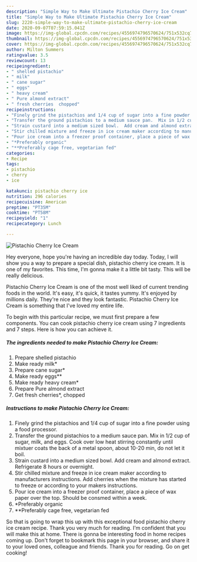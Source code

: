 ```yaml
---
description: "Simple Way to Make Ultimate Pistachio Cherry Ice Cream"
title: "Simple Way to Make Ultimate Pistachio Cherry Ice Cream"
slug: 2220-simple-way-to-make-ultimate-pistachio-cherry-ice-cream
date: 2020-09-07T07:59:15.041Z
image: https://img-global.cpcdn.com/recipes/4556974796570624/751x532cq70/pistachio-cherry-ice-cream-recipe-main-photo.jpg
thumbnail: https://img-global.cpcdn.com/recipes/4556974796570624/751x532cq70/pistachio-cherry-ice-cream-recipe-main-photo.jpg
cover: https://img-global.cpcdn.com/recipes/4556974796570624/751x532cq70/pistachio-cherry-ice-cream-recipe-main-photo.jpg
author: Milton Summers
ratingvalue: 3.5
reviewcount: 13
recipeingredient:
- " shelled pistachio"
- " milk"
- " cane sugar"
- " eggs"
- " heavy cream"
- " Pure almond extract"
- " fresh cherries  chopped"
recipeinstructions:
- "Finely grind the pistachios and 1/4 cup of sugar into a fine powder using a food processor."
- "Transfer the ground pistachios to a medium sauce pan.  Mix in 1/2 cup of sugar, milk, and eggs.   Cook over low heat stirring constantly until mixtuer coats the back of a metal spoon, about 10-20 min, do not let it boil."
- "Strain custard into a medium sized bowl.  Add cream and almond extract. Refrigerate 8 hours or overnight."
- "Stir chilled mixture and freeze in ice cream maker according to manufacturers instructions.   Add cherries when the mixture has started to freeze or according to your makers instructions."
- "Pour ice cream into a freezer proof container, place a piece of wax paper over the top.  Should be consmed within a week."
- "*Preferably organic"
- "**Preferably cage free, vegetarian fed"
categories:
- Recipe
tags:
- pistachio
- cherry
- ice

katakunci: pistachio cherry ice 
nutrition: 296 calories
recipecuisine: American
preptime: "PT35M"
cooktime: "PT58M"
recipeyield: "1"
recipecategory: Lunch

---
```



![Pistachio Cherry Ice Cream](https://img-global.cpcdn.com/recipes/4556974796570624/751x532cq70/pistachio-cherry-ice-cream-recipe-main-photo.jpg)

Hey everyone, hope you're having an incredible day today. Today, I will show you a way to prepare a special dish, pistachio cherry ice cream. It is one of my favorites. This time, I'm gonna make it a little bit tasty. This will be really delicious.



Pistachio Cherry Ice Cream is one of the most well liked of current trending foods in the world. It's easy, it's quick, it tastes yummy. It's enjoyed by millions daily. They're nice and they look fantastic. Pistachio Cherry Ice Cream is something that I've loved my entire life.


To begin with this particular recipe, we must first prepare a few components. You can cook pistachio cherry ice cream using 7 ingredients and 7 steps. Here is how you can achieve it.

<!--inarticleads1-->

##### The ingredients needed to make Pistachio Cherry Ice Cream:

1. Prepare  shelled pistachio
1. Make ready  milk*
1. Prepare  cane sugar*
1. Make ready  eggs**
1. Make ready  heavy cream*
1. Prepare  Pure almond extract
1. Get  fresh cherries*,  chopped




<!--inarticleads2-->

##### Instructions to make Pistachio Cherry Ice Cream:

1. Finely grind the pistachios and 1/4 cup of sugar into a fine powder using a food processor.
1. Transfer the ground pistachios to a medium sauce pan.  Mix in 1/2 cup of sugar, milk, and eggs.   Cook over low heat stirring constantly until mixtuer coats the back of a metal spoon, about 10-20 min, do not let it boil.
1. Strain custard into a medium sized bowl.  Add cream and almond extract. Refrigerate 8 hours or overnight.
1. Stir chilled mixture and freeze in ice cream maker according to manufacturers instructions.   Add cherries when the mixture has started to freeze or according to your makers instructions.
1. Pour ice cream into a freezer proof container, place a piece of wax paper over the top.  Should be consmed within a week.
1. *Preferably organic
1. **Preferably cage free, vegetarian fed




So that is going to wrap this up with this exceptional food pistachio cherry ice cream recipe. Thank you very much for reading. I'm confident that you will make this at home. There is gonna be interesting food in home recipes coming up. Don't forget to bookmark this page in your browser, and share it to your loved ones, colleague and friends. Thank you for reading. Go on get cooking!
